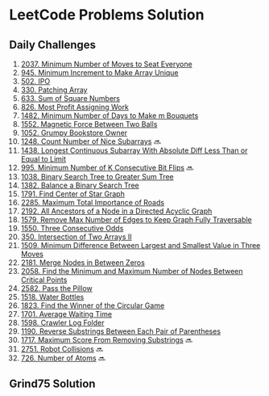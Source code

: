 # LeetCode Problems Solution

## Daily Challenges
1. [2037. Minimum Number of Moves to Seat Everyone](https://github.com/akazad13/leetcode/blob/main/daily-challenges/2037.%20Minimum%20Number%20of%20Moves%20to%20Seat%20Everyone.md)
2. [945. Minimum Increment to Make Array Unique](https://github.com/akazad13/leetcode/blob/main/daily-challenges/945.%20Minimum%20Increment%20to%20Make%20Array%20Unique.md)
3. [502. IPO](https://github.com/akazad13/leetcode/blob/main/daily-challenges/502.%20IPO.md)
4. [330. Patching Array](https://github.com/akazad13/leetcode/blob/main/daily-challenges/330.%20Patching%20Array.md)
5. [633. Sum of Square Numbers](https://github.com/akazad13/leetcode/blob/main/daily-challenges/633.%20Sum%20of%20Square%20Numbers.md)
6. [826. Most Profit Assigning Work](https://github.com/akazad13/leetcode/blob/main/daily-challenges/826.%20Most%20Profit%20Assigning%20Work.md)
7. [1482. Minimum Number of Days to Make m Bouquets](https://github.com/akazad13/leetcode/blob/main/daily-challenges/1482.%20Minimum%20Number%20of%20Days%20to%20Make%20m%20Bouquets.md)
8. [1552. Magnetic Force Between Two Balls](https://github.com/akazad13/leetcode/blob/main/daily-challenges/1552.%20Magnetic%20Force%20Between%20Two%20Balls.md)
9. [1052. Grumpy Bookstore Owner](https://github.com/akazad13/leetcode/blob/main/daily-challenges/1052.%20Grumpy%20Bookstore%20Owner.md)
10. [1248. Count Number of Nice Subarrays](https://github.com/akazad13/leetcode/blob/main/daily-challenges/1248.%20Count%20Number%20of%20Nice%20Subarrays.md) :soon:
11. [1438. Longest Continuous Subarray With Absolute Diff Less Than or Equal to Limit](https://github.com/akazad13/leetcode/blob/main/daily-challenges/1438.%20Longest%20Continuous%20Subarray%20With%20Absolute%20Diff%20Less%20Than%20or%20Equal%20to%20Limit.md)
12. [995. Minimum Number of K Consecutive Bit Flips](https://github.com/akazad13/leetcode/blob/main/daily-challenges/995.%20Minimum%20Number%20of%20K%20Consecutive%20Bit%20Flips.md) :soon:
13. [1038. Binary Search Tree to Greater Sum Tree](https://github.com/akazad13/leetcode/blob/main/daily-challenges/1038.%20Binary%20Search%20Tree%20to%20Greater%20Sum%20Tree.md)
14. [1382. Balance a Binary Search Tree](https://github.com/akazad13/leetcode/blob/main/daily-challenges/1382.%20Balance%20a%20Binary%20Search%20Tree.md)
15. [1791. Find Center of Star Graph](https://github.com/akazad13/leetcode/blob/main/daily-challenges/1791.%20Find%20Center%20of%20Star%20Graph.md)
16. [2285. Maximum Total Importance of Roads](https://github.com/akazad13/leetcode/blob/main/daily-challenges/2285.%20Maximum%20Total%20Importance%20of%20Roads.md)
17. [2192. All Ancestors of a Node in a Directed Acyclic Graph](https://github.com/akazad13/leetcode/blob/main/daily-challenges/2192.%20All%20Ancestors%20of%20a%20Node%20in%20a%20Directed%20Acyclic%20Graph.md)
18. [1579. Remove Max Number of Edges to Keep Graph Fully Traversable](https://github.com/akazad13/leetcode/blob/main/daily-challenges/1579.%20Remove%20Max%20Number%20of%20Edges%20to%20Keep%20Graph%20Fully%20Traversable.md)
19. [1550. Three Consecutive Odds](https://github.com/akazad13/leetcode/blob/main/daily-challenges/1550.%20Three%20Consecutive%20Odds.md)
20. [350. Intersection of Two Arrays II](https://github.com/akazad13/leetcode/blob/main/daily-challenges/350.%20Intersection%20of%20Two%20Arrays%20II.md)
21. [1509. Minimum Difference Between Largest and Smallest Value in Three Moves](https://github.com/akazad13/leetcode/blob/main/daily-challenges/1509.%20Minimum%20Difference%20Between%20Largest%20and%20Smallest%20Value%20in%20Three%20Moves.md)
22. [2181. Merge Nodes in Between Zeros](https://github.com/akazad13/leetcode/blob/main/daily-challenges/2181.%20Merge%20Nodes%20in%20Between%20Zeros.md)
23. [2058. Find the Minimum and Maximum Number of Nodes Between Critical Points](https://github.com/akazad13/leetcode/blob/main/daily-challenges/2058.%20Find%20the%20Minimum%20and%20Maximum%20Number%20of%20Nodes%20Between%20Critical%20Points.md)
24. [2582. Pass the Pillow](https://github.com/akazad13/leetcode/blob/main/daily-challenges/2582.%20Pass%20the%20Pillow.md)
25. [1518. Water Bottles](https://github.com/akazad13/leetcode/blob/main/daily-challenges/1518.%20Water%20Bottles.md)
26. [1823. Find the Winner of the Circular Game](https://github.com/akazad13/leetcode/blob/main/daily-challenges/1823.%20Find%20the%20Winner%20of%20the%20Circular%20Game.md)
27. [1701. Average Waiting Time](https://github.com/akazad13/leetcode/blob/main/daily-challenges/1701.%20Average%20Waiting%20Time.md)
28. [1598. Crawler Log Folder](https://github.com/akazad13/leetcode/blob/main/daily-challenges/1598.%20Crawler%20Log%20Folder.md)
29. [1190. Reverse Substrings Between Each Pair of Parentheses](https://github.com/akazad13/leetcode/blob/main/daily-challenges/1190.%20Reverse%20Substrings%20Between%20Each%20Pair%20of%20Parentheses.md)
30. [1717. Maximum Score From Removing Substrings](https://github.com/akazad13/leetcode/blob/main/daily-challenges/1717.%20Maximum%20Score%20From%20Removing%20Substrings.md) :soon:
31. [2751. Robot Collisions](https://github.com/akazad13/leetcode/blob/main/daily-challenges/2751.%20Robot%20Collisions.md) :soon:
32. [726. Number of Atoms](https://github.com/akazad13/leetcode/blob/main/daily-challenges/726.%20Number%20of%20Atoms.md) :soon:

## Grind75 Solution

